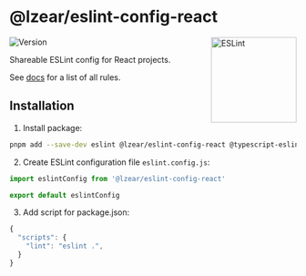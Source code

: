 # @lzear/eslint-config-react

<img src="https://github-production-user-asset-6210df.s3.amazonaws.com/5698350/241426629-f7e3a5bf-50fe-49c1-ad76-98bd3914cd3e.svg" alt="ESLint" align="right" width="150" height="150" />

![Version](https://img.shields.io/npm/v/@lzear/eslint-config-react.svg?color=brightgreen)

Shareable ESLint config for React projects.

See [docs](https://github.com/lzear/eslint-config/blob/main/react/docs.md) for a list of all rules.

## Installation

1. Install package:

```sh
pnpm add --save-dev eslint @lzear/eslint-config-react @typescript-eslint/eslint-plugin @typescript-eslint/parser eslint-plugin-import eslint-plugin-jsx-a11y eslint-plugin-n eslint-plugin-perfectionist eslint-plugin-prefer-arrow eslint-plugin-prefer-let eslint-plugin-promise eslint-plugin-react eslint-plugin-react-hooks eslint-plugin-sonarjs eslint-plugin-testing-library eslint-plugin-unicorn eslint-plugin-vitest
```

2. Create ESLint configuration file `eslint.config.js`:

```js
import eslintConfig from '@lzear/eslint-config-react'

export default eslintConfig
```

3. Add script for package.json:

```js
{
  "scripts": {
    "lint": "eslint .",
  }
}
```

